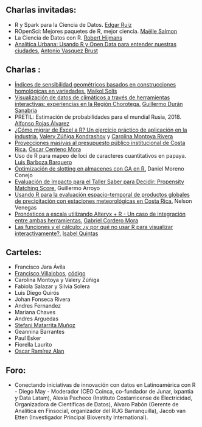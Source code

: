 ## Charlas invitadas:

* R y Spark para la Ciencia de Datos.	[Edgar Ruiz](https://twitter.com/theotheredgar)
* ROpenSci: Mejores paquetes de R, mejor ciencia.	[Maëlle Salmon](https://twitter.com/ma_salmon)
* La Ciencia de Datos con R.	[Robert Hijmans](https://rspatial.org/)
* [Analítica Urbana: Usando R y Open Data para entender nuestras ciudades.](https://conectar19.netlify.com/#1)	[Antonio Vasquez Brust](https://twitter.com/vazquezbrust)

## Charlas : 

* [Índices de sensibilidad geométricos basados en construcciones homológicas en variedades.](https://github.com/ConectaR2019/Presentaciones/blob/master/PRES02_MSolis.pdf) [Maikol Solís](https://twitter.com/maikol_solis)
* [Visualización de datos de climáticos a través de herramientas interactivas: experiencias en la Región Chorotega.](https://github.com/ConectaR2019/Presentaciones/blob/master/PRES03_GDuran.pdf) [Guillermo Durán Sanabria](https://twitter.com/gds506)
* PRETIL: Estimación de probabilidades para el mundial Rusia, 2018. [Alfonso Rojas Álvarez](https://twitter.com/alf10087)
* [¿Cómo migrar de Excel a R? Un ejercicio práctico de aplicación en la industria.](https://github.com/ConectaR2019/Presentaciones/blob/master/PRES05_VZuniga.pdf) [Valery Zúñiga Kondrashov](https://twitter.com/telaroz) y [Carolina Montoya Rivera](https://twitter.com/serilone)
* [Proyecciones masivas al presupuesto público institucional de Costa Rica.](https://github.com/ConectaR2019/Presentaciones/blob/master/PRES06_OCenteno.pdf) [Óscar Centeno Mora](https://www.linkedin.com/in/oscar-centeno-mora-0a17a35b/)
* Uso de R para mapeo de loci de caracteres cuantitativos en papaya. [Luis Barboza Barquero](http://www.agronomia.ucr.ac.cr/sitio/index.php?option=com_content&view=article&id=122:barboza-barquero-luis&catid=12&Itemid=106)
* [Optimización de slotting en almacenes con GA en R.](https://github.com/ConectaR2019/Presentaciones/blob/master/PRES08_DMoreno.pdf) Daniel Moreno Conejo
* [Evaluación de Impacto para el Taller Saber para Decidir: Propensity Matching Score.](https://github.com/ConectaR2019/Presentaciones/blob/master/PRES10_GArroyo.pdf) Guillermo Arroyo
* [Usando R para la evaluación espacio-temporal de productos globales de precipitación con estaciones meteorológicas en Costa Rica.](https://github.com/ConectaR2019/Presentaciones/blob/master/PRES12_NVenegas.pdf) Nelson Venegas
* [Pronósticos a escala utilizando Alteryx + R - Un caso de integración entre ambas herramientas.](https://github.com/ConectaR2019/Presentaciones/blob/master/PRES13_GCordero.pdf) [Gabriel Cordero Mora](https://twitter.com/DantaAnalytics)
* [Las funciones y el cálculo: ¿y por qué no usar R para visualizar interactivamente?.](https://github.com/ConectaR2019/Presentaciones/blob/master/PRES14_IQuintas.pdf) [Isabel Quintas](https://www.linkedin.com/in/isabel-quintas-1815a328/)

## Carteles:

* Francisco Jara Ávila
* [Francisco Villalobos](https://github.com/ConectaR2019/Presentaciones/blob/master/Villalobos.pdf), [código](http://rpubs.com/Francisco-VillalobosMadrigal/462169)
* Carolina Montoya y Valery Zúñiga
* Fabiola Salazar y Silvia Solera
* Luis Diego Quirós 
* Johan Fonseca Rivera 
* Andres Fernandez 
* Mariana Chaves 
* Andres Arguedas 
* [Stefani Matarrita Muñoz](https://zenodo.org/record/2567521)
* Geannina Barrantes 
* Paul Esker 
* Fiorella Laurito 
* [Oscar Ramírez Alan](https://zenodo.org/record/2566480#.XGc0yM9Kiu6)


## Foro:

* Conectando iniciativas de innovación con datos en Latinoamérica con R - Diego May - Moderador (CEO Coinca, co-fundador de Junar, ixpantia y Data Latam), Alexia Pacheco (Instituto Costarricense de Electricidad, Organizadora de Científicas de Datos), Alvaro Pabón (Gerente de Analitica en Finsocial, organizador del RUG Barranquilla), Jacob van Etten (Investigador Principal Bioversity International).
